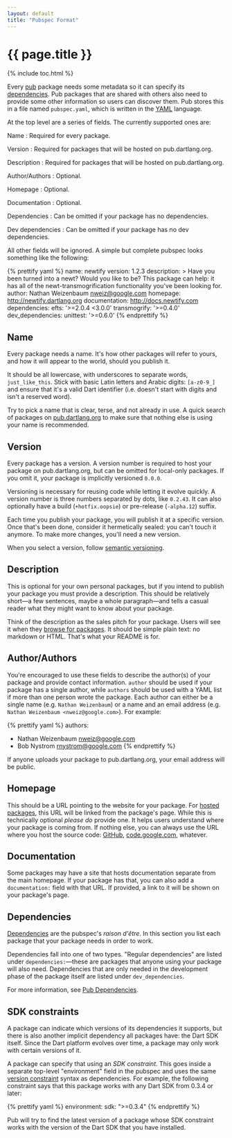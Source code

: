 ```yaml
---
layout: default
title: "Pubspec Format"
---
```


# {{ page.title }}

{% include toc.html %}

Every [pub](/tools/pub/) package needs some metadata so it can specify its
[dependencies](glossary.html#dependency). Pub packages that are shared with
others also need to provide some other information so users can discover them.
Pub stores this in a file named `pubspec.yaml`, which is written in
the [YAML](http://www.yaml.org/) language.

At the top level are a series of fields. The currently supported ones are:

Name
: Required for every package.

Version
: Required for packages that will be hosted on pub.dartlang.org.

Description
: Required for packages that will be hosted on pub.dartlang.org.

Author/Authors
: Optional.

Homepage
: Optional.

Documentation
: Optional.

Dependencies
: Can be omitted if your package has no dependencies.

Dev dependencies
: Can be omitted if your package has no dev dependencies.

All other fields will be ignored. A simple but complete pubspec looks something
like the following:

{% prettify yaml %}
name: newtify
version: 1.2.3
description: >
  Have you been turned into a newt?  Would you like to be?
  This package can help: it has all of the
  newt-transmogrification functionality you've been looking
  for.
author: Nathan Weizenbaum <nweiz@google.com>
homepage: http://newtify.dartlang.org
documentation: http://docs.newtify.com
dependencies:
  efts: '>=2.0.4 <3.0.0'
  transmogrify: '>=0.4.0'
dev_dependencies:
  unittest: '>=0.6.0'
{% endprettify %}

## Name

Every package needs a name.  It's how other packages will refer to yours,
and how it will appear to the world, should you publish it.

It should be all lowercase, with underscores to separate words,
`just_like_this`. Stick with basic Latin letters and Arabic digits:
`[a-z0-9_]` and ensure that it's a valid Dart identifier (i.e. doesn't start
with digits and isn't a reserved word).

Try to pick a name that is clear, terse, and not already in use.
A quick search of packages on
[pub.dartlang.org](http://pub.dartlang.org/packages)
to make sure that nothing else is using your name is recommended.

## Version

Every package has a version. A version number is required to host your package
on pub.dartlang.org, but can be omitted for local-only packages. If you omit
it, your package is implicitly versioned `0.0.0`.

Versioning is necessary for reusing code while letting it evolve quickly. A
version number is three numbers separated by dots, like `0.2.43`. It can also
optionally have a build (`+hotfix.oopsie`) or pre-release (`-alpha.12`) suffix.

Each time you publish your package, you will publish it at a specific version.
Once that's been done, consider it hermetically sealed: you can't touch it
anymore. To make more changes, you'll need a new version.

When you select a version, follow [semantic versioning][].

[semantic versioning]: http://semver.org

## Description

This is optional for your own personal packages, but if you intend to
publish your package you must provide a description. This should
be relatively short&mdash;a few sentences, maybe a whole paragraph&mdash;and
tells a casual reader what they might want to know about your package.

Think of the description as the sales pitch for your package. Users will see it
when they [browse for packages](http://pub.dartlang.org/packages).
It should be simple plain text: no markdown or HTML.
That's what your README is for.

## Author/Authors

You're encouraged to use these fields to describe the author(s) of your package
and provide contact information. `author` should be used if your package has a
single author, while `authors` should be used with a YAML list if more than one
person wrote the package. Each author can either be a single name (e.g. `Nathan
Weizenbaum`) or a name and an email address (e.g. `Nathan Weizenbaum
<nweiz@google.com>`). For example:

{% prettify yaml %}
authors:
- Nathan Weizenbaum <nweiz@google.com>
- Bob Nystrom <rnystrom@google.com>
{% endprettify %}

If anyone uploads your package to pub.dartlang.org, your email address will be
public.

## Homepage

This should be a URL pointing to the website for your package.
For [hosted packages](dependencies.html#hosted-packages),
this URL will be linked from the package's page.
While this is technically optional *please do* provide one. It
helps users understand where your package is coming from. If nothing else, you
can always use the URL where you host the source code:
[GitHub](http://github.com), [code.google.com](http://code.google.com/),
whatever.

## Documentation

Some packages may have a site that hosts documentation separate from the main
homepage. If your package has that, you can also add a `documentation:` field
with that URL. If provided, a link to it will be shown on your package's page.

## Dependencies


[Dependencies](glossary.html#dependency) are the pubspec's *raison d'être*.
In this section you list each package that your package needs in order to work.

Dependencies fall into one of two types. "Regular dependencies" are listed
under `dependencies:`&mdash;these are packages that anyone using your package
will also need. Dependencies that are only needed in the development phase of
the package itself are listed under `dev_dependencies`.

For more information, see [Pub Dependencies](dependencies.html).

## SDK constraints

A package can indicate which versions of its dependencies it supports, but there
is also another implicit dependency all packages have: the Dart SDK itself.
Since the Dart platform evolves over time, a package may only work with certain
versions of it.

A package can specify that using an *SDK constraint*. This goes inside a
separate top-level "environment" field in the pubspec and uses the same
[version constraint](dependencies.html#version-constraints) syntax as
dependencies. For example, the following constraint says that this package
works with any Dart SDK from 0.3.4 or later:

{% prettify yaml %}
environment:
  sdk: ">=0.3.4"
{% endprettify %}

Pub will try to find the latest version of a package whose SDK constraint works
with the version of the Dart SDK that you have installed.

[pubsite]: http://pub.dartlang.org
[semantic versioning]: http://semver.org/
